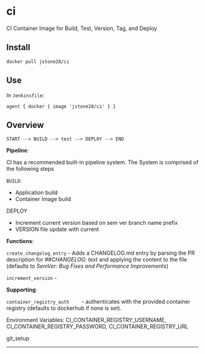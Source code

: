 # ci

CI Container Image for Build, Test, Version, Tag, and Deploy

## Install

`docker pull jstone28/ci`

## Use

In `Jenkinsfile`:

`agent { docker { image 'jstone28/ci' } }`

## Overview

```text
START --> BUILD --> test --> DEPLOY --> END
```

**Pipeline**:

CI has a recommended built-in pipeline system. The System is comprised of the following steps

`BUILD`:
* Application build
* Container Image build

DEPLOY
* Increment current version based on sem ver branch name prefix
* VERSION file update with current

**Functions**:

`create_changelog_entry` - Adds a CHANGELOG.md entry by parsing the PR description for *##CHANGELOG: text* and applying the content to the file (defaults to *SemVer: Bug Fixes and Performance Improvements*)

`increment_version` -

**Supporting**:

`container_registry_auth    ` - authenticates with the provided container registry (defaults to dockerhub if none is set).

Environment Variables: CI_CONTAINER_REGISTRY_USERNAME, CI_CONTAINER_REGISTRY_PASSWORD, CI_CONTAINER_REGISTRY_URL

git_setup
****
